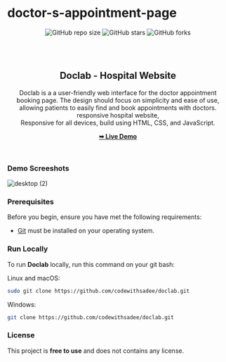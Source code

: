# doctor-s-appointment-page
<div align="center">
  
  ![GitHub repo size](https://img.shields.io/github/repo-size/codewithsadee/doclab)
  ![GitHub stars](https://img.shields.io/github/stars/codewithsadee/doclab?style=social)
  ![GitHub forks](https://img.shields.io/github/forks/codewithsadee/doclab?style=social)


  <br />
  <br />

  <h2 align="center">Doclab - Hospital Website</h2>

  Doclab is a a user-friendly web interface for the doctor appointment booking page. The design should focus on simplicity and ease of use, allowing patients to easily find and book appointments with doctors.
 responsive hospital website, <br />Responsive for all devices, build using HTML, CSS, and JavaScript.

  <a href="https://codewithsadee.github.io/doclab/"><strong>➥ Live Demo</strong></a>

</div>

<br />

### Demo Screeshots
![desktop (2)](https://github.com/user-attachments/assets/10a09f9c-bf39-4ba2-b23b-5f8e26f76ee9)


### Prerequisites

Before you begin, ensure you have met the following requirements:

* [Git](https://git-scm.com/downloads "Download Git") must be installed on your operating system.

### Run Locally

To run **Doclab** locally, run this command on your git bash:

Linux and macOS:

```bash
sudo git clone https://github.com/codewithsadee/doclab.git
```

Windows:

```bash
git clone https://github.com/codewithsadee/doclab.git
```


### License

This project is **free to use** and does not contains any license.

